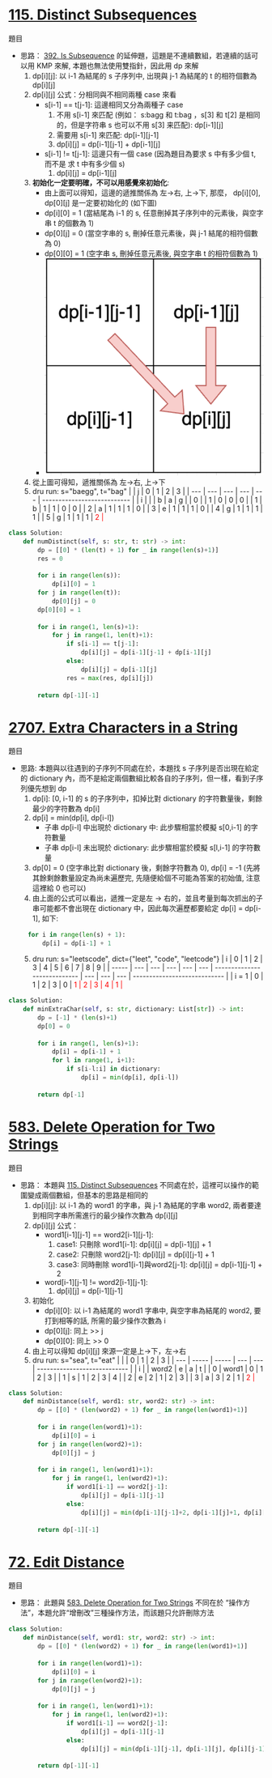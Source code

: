 # [115. Distinct Subsequences](https://leetcode.com/problems/distinct-subsequences/description/)
題目

- 思路： [392. Is Subsequence](https://leetcode.com/problems/is-subsequence/description/) 的延伸題，這題是不連續數組，若連續的話可以用 KMP 來解, 本題也無法使用雙指針，因此用 dp 來解
  1. dp[i][j]: 以 i-1 為結尾的 s 子序列中, 出現與 j-1 為結尾的 t 的相符個數為 dp[i][j]
  2. dp[i][j] 公式：分相同與不相同兩種 case 來看
     - s[i-1] == t[j-1]: 這邊相同又分為兩種子 case
       1. 不用 s[i-1] 來匹配 (例如： s:bagg 和 t:bag ，s[3] 和 t[2] 是相同的，但是字符串 s 也可以不用 s[3] 来匹配): dp[i-1][j]
       2. 需要用 s[i-1] 來匹配: dp[i-1][j-1]
       3. dp[i][j] = dp[i-1][j-1] + dp[i-1][j]
     - s[i-1] != t[j-1]: 這邊只有一個 case (因為題目為要求 s 中有多少個 t, 而不是 求 t 中有多少個 s)
       1. dp[i][j] = dp[i-1][j]
  3. **初始化一定要明確，不可以用感覺來初始化**: 
     - 由上面可以得知，這邊的遞推關係為 左->右, 上->下, 那麼， dp[i][0], dp[0][j] 是一定要初始化的 (如下圖)
     - dp[i][0] = 1 (當結尾為 i-1 的 s, 任意刪掉其子序列中的元素後，與空字串 t 的個數為 1)
     - dp[0][j] = 0 (當空字串的 s, 刪掉任意元素後，與 j-1 結尾的相符個數為 0)
     - dp[0][0] = 1 (空字串 s, 刪掉任意元素後, 與空字串 t 的相符個數為 1)
     - ![picture 0](images/d1d8ee31b3237af16e8b4ff1218dab1929776a0fde272fe776e68fc2f75174ec.png)  
  4. 從上圖可得知，遞推關係為 左->右, 上->下
  5. dru run: s="baegg", t="bag"
        |     | j   | 0   | 1   | 2   | 3                           |
        | --- | --- | --- | --- | --- | --------------------------- |
        | i   |     |     | b   | a   | g                           |
        | 0   |     | 1   | 0   | 0   | 0                           |
        | 1   | b   | 1   | 1   | 0   | 0                           |
        | 2   | a   | 1   | 1   | 1   | 0                           |
        | 3   | e   | 1   | 1   | 1   | 0                           |
        | 4   | g   | 1   | 1   | 1   | 1                           |
        | 5   | g   | 1   | 1   | 1   | <span style="color: red;">2 |
```python
class Solution:
    def numDistinct(self, s: str, t: str) -> int:
        dp = [[0] * (len(t) + 1) for _ in range(len(s)+1)]
        res = 0

        for i in range(len(s)):
            dp[i][0] = 1
        for j in range(len(t)):
            dp[0][j] = 0
        dp[0][0] = 1

        for i in range(1, len(s)+1):
            for j in range(1, len(t)+1):
                if s[i-1] == t[j-1]:
                    dp[i][j] = dp[i-1][j-1] + dp[i-1][j]
                else:
                    dp[i][j] = dp[i-1][j]
                res = max(res, dp[i][j])

        return dp[-1][-1]
```

# [2707. Extra Characters in a String](https://leetcode.com/problems/extra-characters-in-a-string/description/?envType=daily-question&envId=2024-09-23)
題目

- 思路: 本題與以往遇到的子序列不同處在於，本題找 s 子序列是否出現在給定的 dictionary 內，而不是給定兩個數組比較各自的子序列，但一樣，看到子序列優先想到 dp
  1. dp[i]: [0, i-1] 的 s 的子序列中，扣掉比對 dictionary 的字符數量後，剩餘最少的字符數為 dp[i]
  2. dp[i] = min(dp[i], dp[i-l])
     - 子串 dp[i-l] 中出現於 dictionary 中: 此步驟相當於模擬 s[0,i-1] 的字符數量
     - 子串 dp[i-l] 未出現於 dictionary: 此步驟相當於模擬 s[l,i-1] 的字符數量
  3. dp[0] = 0 (空字串比對 dictionary 後，剩餘字符數為 0), dp[i] = -1 (先將其餘剩餘數量設定為尚未遍歷完, 先隨便給個不可能為答案的初始值, 注意這裡給 0 也可以)
  4. 由上面的公式可以看出，遞推一定是左 -> 右的，並且考量到每次抓出的子串可能都不會出現在 dictionary 中，因此每次遍歷都要給定 dp[i] = dp[i-1], 如下:
  ```python
    for i in range(len(s) + 1):
        dp[i] = dp[i-1] + 1
  ```
  5. dru run: s="leetscode", dict={"leet", "code", "leetcode"}
       | i     | 0   | 1   | 2   | 3   | 4   | 5                            | 6   | 7   | 8   | 9                            |
       | ----- | --- | --- | --- | --- | --- | ---------------------------- | --- | --- | --- | ---------------------------- |
       | i = 1 | 0   | 1   | 2   | 3   | 0   | <span style="color: red;"> 1 | 2   | 3   | 4   | <span style="color: red;"> 1 |
```python
class Solution:
    def minExtraChar(self, s: str, dictionary: List[str]) -> int:
        dp = [-1] * (len(s)+1)
        dp[0] = 0

        for i in range(1, len(s)+1):
            dp[i] = dp[i-1] + 1
            for l in range(1, i+1):
                if s[i-l:i] in dictionary:
                    dp[i] = min(dp[i], dp[i-l])
        
        return dp[-1]
```

# [583. Delete Operation for Two Strings](https://leetcode.com/problems/delete-operation-for-two-strings/description/)
題目

- 思路： 本題與 [115. Distinct Subsequences](https://leetcode.com/problems/distinct-subsequences/description/) 不同處在於，這裡可以操作的範圍變成兩個數組，但基本的思路是相同的
  1. dp[i][j]: 以 i-1 為的 word1 的字串，與 j-1 為結尾的字串 word2, 兩者要達到相同字串所需進行的最少操作次數為 dp[i][j]
  2. dp[i][j] 公式：
     - word1[i-1][j-1] == word2[i-1][j-1]:
        1. case1: 只刪除 word1[i-1]: dp[i][j] = dp[i-1][j] + 1 
        2. case2: 只刪除 word2[j-1]: dp[i][j] = dp[i][j-1] + 1 
        3. case3: 同時刪除 word1[i-1]與word2[j-1]: dp[i][j] = dp[i-1][j-1] + 2
     - word[i-1][j-1] != word2[i-1][j-1]:
        1. dp[i][j] = dp[i-1][j-1]
  3. 初始化
     - dp[i][0]: 以 i-1 為結尾的 word1 字串中, 與空字串為結尾的 word2, 要打到相等的話, 所需的最少操作次數為 i
     - dp[0][j]: 同上 >> j
     - dp[0][0]: 同上 >> 0
  4. 由上可以得知 dp[i][j] 來源一定是上->下，左->右
  5. dru run: s="sea", t="eat"
        |     |       | 0     | 1   | 2   | 3                            |
        | --- | ----- | ----- | --- | --- | ---------------------------- |
        | i   |       | word2 | e   | a   | t                            |
        | 0   | word1 | 0     | 1   | 2   | 3                            |
        | 1   | s     | 1     | 2   | 3   | 4                            |
        | 2   | e     | 2     | 1   | 2   | 3                            |
        | 3   | a     | 3     | 2   | 1   | <span style="color: red;"> 2 |
```python
class Solution:
    def minDistance(self, word1: str, word2: str) -> int:
        dp = [[0] * (len(word2) + 1) for _ in range(len(word1)+1)]

        for i in range(len(word1)+1):
            dp[i][0] = i
        for j in range(len(word2)+1):
            dp[0][j] = j

        for i in range(1, len(word1)+1):
            for j in range(1, len(word2)+1):
                if word1[i-1] == word2[j-1]:
                    dp[i][j] = dp[i-1][j-1]
                else:
                    dp[i][j] = min(dp[i-1][j-1]+2, dp[i-1][j]+1, dp[i][j-1]+1)
        
        return dp[-1][-1]
```

# [72. Edit Distance](https://leetcode.com/problems/edit-distance/description/)
題目

- 思路： 此題與 [583. Delete Operation for Two Strings](https://leetcode.com/problems/delete-operation-for-two-strings/description/) 不同在於 “操作方法”，本題允許“增刪改”三種操作方法，而該題只允許刪除方法
```python
class Solution:
    def minDistance(self, word1: str, word2: str) -> int:
        dp = [[0] * (len(word2) + 1) for _ in range(len(word1)+1)]

        for i in range(len(word1)+1):
            dp[i][0] = i
        for j in range(len(word2)+1):
            dp[0][j] = j

        for i in range(1, len(word1)+1):
            for j in range(1, len(word2)+1):
                if word1[i-1] == word2[j-1]:
                    dp[i][j] = dp[i-1][j-1]
                else:
                    dp[i][j] = min(dp[i-1][j-1], dp[i-1][j], dp[i][j-1])+1
        
        return dp[-1][-1]
```